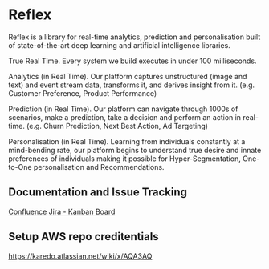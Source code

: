 # Reflex

Reflex is a library for real-time analytics, prediction and personalisation built of state-of-the-art deep learning and artificial intelligence libraries. 

True Real Time. Every system we build executes in under 100 milliseconds.

Analytics (in Real Time). Our platform captures unstructured (image and text) and event stream data, transforms it, and derives insight from it. (e.g. Customer Preference, Product Performance)

Prediction (in Real Time). Our platform can navigate through 1000s of scenarios, make a prediction, take a decision and perform an action in real-time. (e.g. Churn Prediction, Next Best Action, Ad Targeting) 

Personalisation (in Real Time). Learning from individuals constantly at a mind-bending rate, our platform begins to understand true desire and innate preferences of individuals making it possible for Hyper-Segmentation, One-to-One personalisation and Recommendations.


## Documentation and Issue Tracking
[Confluence](https://karedo.atlassian.net/wiki/display/SOT/Stream+of+Things)
[Jira - Kanban Board](https://karedo.atlassian.net/secure/RapidBoard.jspa?projectKey=SOT&rapidView=2)

## Setup AWS repo creditentials 
https://karedo.atlassian.net/wiki/x/AQA3AQ




